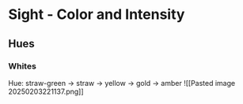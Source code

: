 # Sight - Color and Intensity
## Hues
### Whites
Hue: straw-green -> straw -> yellow -> gold -> amber
![[Pasted image 20250203221137.png]]
